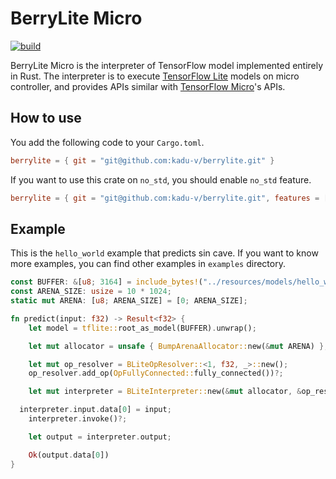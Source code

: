 # BerryLite Micro
[![build](https://github.com/kadu-v/berrylite/actions/workflows/rust.yml/badge.svg?branch=develop)](https://github.com/kadu-v/berrylite/actions/workflows/rust.yml)

BerryLite Micro is the interpreter of TensorFlow model implemented  entirely in Rust.
The interpreter is to execute [TensorFlow Lite](https://www.tensorflow.org/lite) models on micro controller, 
and provides APIs similar with [TensorFlow Micro](https://www.tensorflow.org/lite/microcontrollers)'s APIs. 

## How to use
You add the following code to your `Cargo.toml`.
```toml
berrylite = { git = "git@github.com:kadu-v/berrylite.git" }
```

If you want to use this crate on `no_std`, you should enable `no_std` feature.
```toml
berrylite = { git = "git@github.com:kadu-v/berrylite.git", features = ["no_std"] }
```

## Example
This is the `hello_world` example that predicts sin cave. 
If you want to know more examples, you can find other examples in `examples` directory.
```rust
const BUFFER: &[u8; 3164] = include_bytes!("../resources/models/hello_world_float.tflite");
const ARENA_SIZE: usize = 10 * 1024;
static mut ARENA: [u8; ARENA_SIZE] = [0; ARENA_SIZE];

fn predict(input: f32) -> Result<f32> {
    let model = tflite::root_as_model(BUFFER).unwrap();

    let mut allocator = unsafe { BumpArenaAllocator::new(&mut ARENA) };

    let mut op_resolver = BLiteOpResolver::<1, f32, _>::new();
    op_resolver.add_op(OpFullyConnected::fully_connected())?;

    let mut interpreter = BLiteInterpreter::new(&mut allocator, &op_resolver, &model)?;

  interpreter.input.data[0] = input;
    interpreter.invoke()?;

    let output = interpreter.output;

    Ok(output.data[0])
}
```